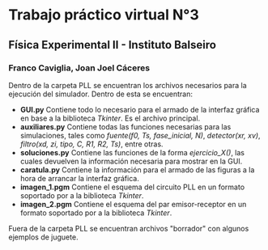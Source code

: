 # Trabajo práctico virtual N°3
## Física Experimental II - Instituto Balseiro
### Franco Caviglia, Joan Joel Cáceres

Dentro de la carpeta PLL se encuentran los archivos necesarios para la ejecución del simulador. Dentro de esta se encuentran:

* **GUI.py** Contiene todo lo necesario para el armado de la interfaz gráfica en base a la biblioteca *Tkinter*. Es el archivo principal.
* **auxiliares.py** Contiene todas las funciones necesarias para las simulaciones, tales como *fuente(f0, Ts, fase_inicial, N)*, *detector(xr, xv)*, *filtro(xd, zi, tipo, C, R1, R2, Ts)*, entre otras.
* **soluciones.py** Contiene las funciones de la forma *ejercicio_X()*, las cuales devuelven la información necesaria para mostrar en la GUI.
* **caratula.py** Contiene la información para el armado de las figuras a la hora de arrancar la interfaz gráfica.
* **imagen_1.pgm** Contiene el esquema del circuito PLL en un formato soportado por a la biblioteca *Tkinter*.
* **imagen_2.pgm** Contiene el esquema del par emisor-receptor en un formato soportado por a la biblioteca *Tkinter*.

Fuera de la carpeta PLL se encuentran archivos "borrador" con algunos ejemplos de juguete.

